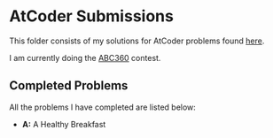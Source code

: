 # AtCoder Submissions

This folder consists of my solutions for AtCoder problems found [here](https://kenkoooo.com/atcoder/#/table/).

I am currently doing the [ABC360](https://atcoder.jp/contests/abc360) contest.

## Completed Problems

All the problems I have completed are listed below:
- **A:** A Healthy Breakfast 
